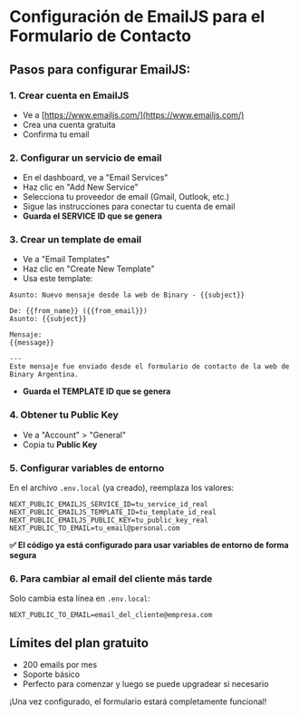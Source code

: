 # Configuración de EmailJS para el Formulario de Contacto

## Pasos para configurar EmailJS:

### 1. Crear cuenta en EmailJS
- Ve a [https://www.emailjs.com/](https://www.emailjs.com/)
- Crea una cuenta gratuita
- Confirma tu email

### 2. Configurar un servicio de email
- En el dashboard, ve a "Email Services"
- Haz clic en "Add New Service"
- Selecciona tu proveedor de email (Gmail, Outlook, etc.)
- Sigue las instrucciones para conectar tu cuenta de email
- **Guarda el SERVICE ID que se genera**

### 3. Crear un template de email
- Ve a "Email Templates"
- Haz clic en "Create New Template"
- Usa este template:

```
Asunto: Nuevo mensaje desde la web de Binary - {{subject}}

De: {{from_name}} ({{from_email}})
Asunto: {{subject}}

Mensaje:
{{message}}

---
Este mensaje fue enviado desde el formulario de contacto de la web de Binary Argentina.
```

- **Guarda el TEMPLATE ID que se genera**

### 4. Obtener tu Public Key
- Ve a "Account" > "General"
- Copia tu **Public Key**

### 5. Configurar variables de entorno
En el archivo `.env.local` (ya creado), reemplaza los valores:

```
NEXT_PUBLIC_EMAILJS_SERVICE_ID=tu_service_id_real
NEXT_PUBLIC_EMAILJS_TEMPLATE_ID=tu_template_id_real  
NEXT_PUBLIC_EMAILJS_PUBLIC_KEY=tu_public_key_real
NEXT_PUBLIC_TO_EMAIL=tu_email@personal.com
```

**✅ El código ya está configurado para usar variables de entorno de forma segura**

### 6. Para cambiar al email del cliente más tarde
Solo cambia esta línea en `.env.local`:
```
NEXT_PUBLIC_TO_EMAIL=email_del_cliente@empresa.com
```

## Límites del plan gratuito
- 200 emails por mes
- Soporte básico
- Perfecto para comenzar y luego se puede upgradear si necesario

¡Una vez configurado, el formulario estará completamente funcional!